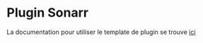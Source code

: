 # Plugin Sonarr

La documentation pour utiliser le template de plugin se trouve [ici](https://doc.jeedom.com/fr_FR/dev/)
